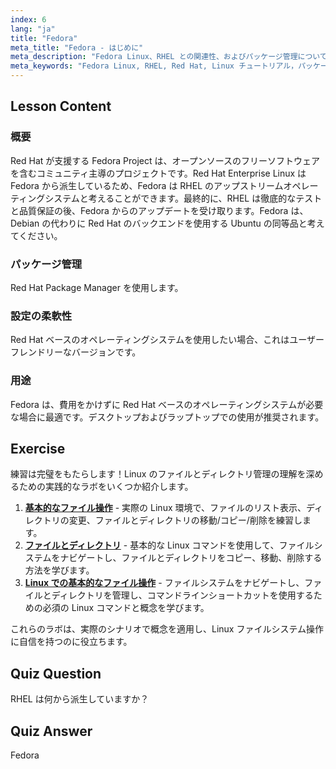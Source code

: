 ```yaml
---
index: 6
lang: "ja"
title: "Fedora"
meta_title: "Fedora - はじめに"
meta_description: "Fedora Linux、RHEL との関連性、およびパッケージ管理について学びます。Fedora が初心者やデスクトップにとって優れた無料の Red Hat ベース OS である理由を発見してください。"
meta_keywords: "Fedora Linux, RHEL, Red Hat, Linux チュートリアル，パッケージ管理，初心者向け Linux, Linux ガイド，無料 OS"
---
```


## Lesson Content

### 概要

Red Hat が支援する Fedora Project は、オープンソースのフリーソフトウェアを含むコミュニティ主導のプロジェクトです。Red Hat Enterprise Linux は Fedora から派生しているため、Fedora は RHEL のアップストリームオペレーティングシステムと考えることができます。最終的に、RHEL は徹底的なテストと品質保証の後、Fedora からのアップデートを受け取ります。Fedora は、Debian の代わりに Red Hat のバックエンドを使用する Ubuntu の同等品と考えてください。

### パッケージ管理

Red Hat Package Manager を使用します。

### 設定の柔軟性

Red Hat ベースのオペレーティングシステムを使用したい場合、これはユーザーフレンドリーなバージョンです。

### 用途

Fedora は、費用をかけずに Red Hat ベースのオペレーティングシステムが必要な場合に最適です。デスクトップおよびラップトップでの使用が推奨されます。

## Exercise

練習は完璧をもたらします！Linux のファイルとディレクトリ管理の理解を深めるための実践的なラボをいくつか紹介します。

1.  **[基本的なファイル操作](https://labex.io/ja/labs/linux-basic-files-operations-270248)** - 実際の Linux 環境で、ファイルのリスト表示、ディレクトリの変更、ファイルとディレクトリの移動/コピー/削除を練習します。
2.  **[ファイルとディレクトリ](https://labex.io/ja/labs/linux-files-and-directories-270246)** - 基本的な Linux コマンドを使用して、ファイルシステムをナビゲートし、ファイルとディレクトリをコピー、移動、削除する方法を学びます。
3.  **[Linux での基本的なファイル操作](https://labex.io/ja/labs/linux-basic-file-operations-in-linux-18001)** - ファイルシステムをナビゲートし、ファイルとディレクトリを管理し、コマンドラインショートカットを使用するための必須の Linux コマンドと概念を学びます。

これらのラボは、実際のシナリオで概念を適用し、Linux ファイルシステム操作に自信を持つのに役立ちます。

## Quiz Question

RHEL は何から派生していますか？

## Quiz Answer

Fedora
